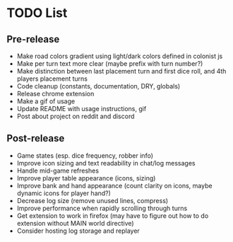 # TODO List

## Pre-release

- Make road colors gradient using light/dark colors defined in colonist js
- Make per turn text more clear (maybe prefix with turn number?)
- Make distinction between last placement turn and first dice roll, and 4th players placement turns
- Code cleanup (constants, documentation, DRY, globals)
- Release chrome extension
- Make a gif of usage
- Update README with usage instructions, gif
- Post about project on reddit and discord

## Post-release

- Game states (esp. dice frequency, robber info)
- Improve icon sizing and text readability in chat/log messages
- Handle mid-game refreshes
- Improve player table appearance (icons, sizing)
- Improve bank and hand appearance (count clarity on icons, maybe dynamic icons for player hand?)
- Decrease log size (remove unused lines, compress)
- Improve performance when rapidly scrolling through turns
- Get extension to work in firefox (may have to figure out how to do extension without MAIN world directive)
- Consider hosting log storage and replayer
